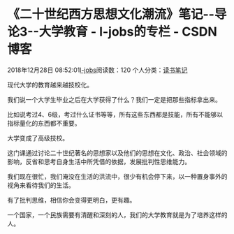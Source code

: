 # 《二十世纪西方思想文化潮流》笔记--导论3--大学教育 - l-jobs的专栏 - CSDN博客





2018年12月28日 08:52:01[l-jobs](https://me.csdn.net/qq_26010491)阅读数：120
个人分类：[读书笔记](https://blog.csdn.net/qq_26010491/article/category/5586325)









现代大学的教育越来越技校化。

我们说一个大学生毕业之后在大学获得了什么？我们一定是把那些指标拿出来。

比如说考过4、6级，考过什么证书等等，所有这些东西都是技能，所有不能够以指标量化的东西都不重要。

大学变成了高级技校。

这门课通过讨论二十世纪著名的思想家以及他们的思想在文化、政治、社会领域的影响，反省和思考自身生活中所凭借的依据，发展批判性思维能力。

我们现在很忙，我们淹没在生活的洪流中，很少有机会停下来，以一种置身事外的视角来看待我们的生活。

有了批判思维，相信你会变得更明白，更有趣。

一个国家，一个民族需要有清醒和深刻的人，我们的大学教育就是为了培养这样的人。



